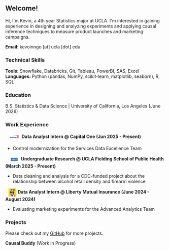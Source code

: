 ## Welcome!
Hi, I'm Kevin, a 4th year Statistics major at UCLA. I'm interested in gaining experience in designing and analyzing experiments and applying causal inference techniques to measure product launches and marketing campaigns. 

**Email:** kevoinngo [at] ucla [dot] edu

### Technical Skills
**Tools:** Snowflake, Databricks, Git, Tableau, PowerBI, SAS, Excel  
**Languages:** Python (pandas, NumPy, scikit-learn, matplotlib, seaborn), R, SQL

### Education 
B.S. Statistics & Data Science | University of California, Los Angeles (June 2026)

### Work Experience  

<img src="/assets/capital_one_logo.png" alt="Capital One" style="height: 25px; vertical-align: middle; margin-left: 10px;"> **Data Analyst Intern @ Capital One (Jun 2025 - Present)** 
- Control modernization for the Services Data Excellence Team

<img src="/assets/ucla_logo.jpg" alt="UCLA" style="height: 25px; vertical-align: middle; margin-left: 10px;"> **Undergraduate Research @ UCLA Fielding School of Public Health (March 2025 - Present)** 
- Data cleaning and analysis for a CDC-funded project about the relationship between alcohol retail density and firearm violence

<img src="/assets/liberty_mutual_logo.png" alt="Liberty Mutual" style="height: 25px; vertical-align: middle; margin-left: 10px;"> **Data Analyst Intern @ Liberty Mutual Insurance (June 2024 - August 2024)** 
- Evaluating marketing experiments for the Advanced Analytics Team

### Projects  
Please check out my [GitHub](https://github.com/) for more projects.

**Causal Buddy** (Work in Progress)


